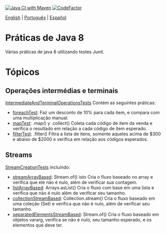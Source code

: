 [![Java CI with Maven](https://github.com/lucas-gio/pruebasJava8/actions/workflows/maven.yml/badge.svg)](https://github.com/lucas-gio/pruebasJava8/actions/workflows/maven.yml)
[![CodeFactor](https://www.codefactor.io/repository/github/lucas-gio/pruebasjava8/badge)](https://www.codefactor.io/repository/github/lucas-gio/pruebasjava8)

<p>
<a href="https://github.com/lucas-gio/pruebasJava8/">English</a> | 
  <a href="#">Português</a> | 
   <a href="https://github.com/lucas-gio/pruebasJava8/tree/main/lang/es/README.md/">Español</a> 
</p>

# Práticas de Java 8

Várias práticas de java 8 utilizando testes Junit.

# Tópicos

## Operações intermédias e terminais

[IntermediateAndTerminalOperationsTests](https://github.com/lucas-gio/pruebasJava8/blob/main/src/test/java/practices/IntermediateAndTerminalOperationsTests.java)
Contém as seguintes práticas:

* [foreachTest](): Faz um desconto de 10% para cada item, e compara com uma multiplicação manual.
* [mapTest](): .map() y .collect() Coleta cada código de item da venda e verifica o resultado em relação a cada código
  de item esperado.
* [filterTest](): .filter() Filtra a lista de itens, somente aqueles acima de $300 e abaixo de $2000 e verifica em
  relação aos códigos esperados.

## Streams

[StreamCreationTests](https://github.com/lucas-gio/pruebasJava8/blob/main/src/test/java/practices/StreamCreationTests.java) incluindo:

* [streamArrayBased](): Stream.of() isto Cria o fluxo baseado no array e verifica que ele não é nulo, além de verificar
  sua contagem.
* [listArrayBased](): Arrays.asList() Cria o fluxo com base em uma lista e verifica que não é nulo além de verificar seu
  tamanho.
* [collectionStreamBased](): Collection.stream() Cria o fluxo baseado em uma coleção (Set) e verifica que não é nulo,
  além de verificar seu tamanho.
* [separatedElementsStreamBased](): Stream.of() Cria o fluxo baseado em objetos vararg, verifica se não é nulo, seu
  tamanho esperado, e os elementos que deve ter.